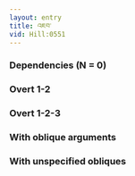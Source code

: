 ```yaml
---
layout: entry
title: འཇབ་
vid: Hill:0551
---
```

### Dependencies (N = 0)


### Overt 1-2


### Overt 1-2-3


### With oblique arguments


### With unspecified obliques
